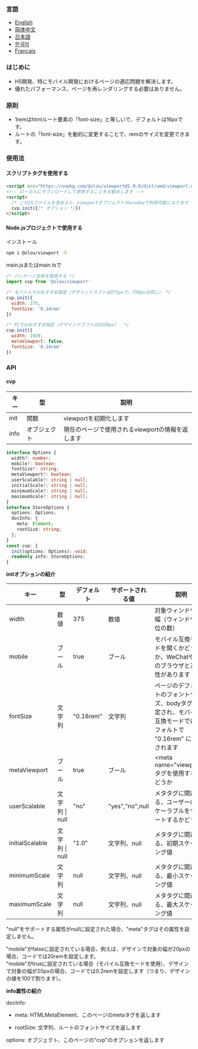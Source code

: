 ### 言語

* [English](https://github.com/omlou/viewport#readme)
* [简体中文](https://github.com/omlou/viewport/blob/master/public/md/readme-zh.md)
* [日本語](https://github.com/omlou/viewport/blob/master/public/md/readme-ja.md)
* [한국어](https://github.com/omlou/viewport/blob/master/public/md/readme-ko.md)
* [Français](https://github.com/omlou/viewport/blob/master/public/md/readme-fr.md)

### はじめに

* H5開発、特にモバイル開発におけるページの適応問題を解決します。
* 優れたパフォーマンス、ページを再レンダリングする必要はありません。

### 原則

* 1remはhtmlルート要素の「font-size」と等しいで、デフォルトは16pxです。
* ルートの「font-size」を動的に変更することで、remのサイズを変更できます。

### 使用法

#### スクリプトタグを使用する

```html
<script src="https://unpkg.com/@xlou/viewport@1.0.0/dist/umd/viewport.min.js"></script>
<!-- ローカルにダウンロードして使用することをお勧めします -->
<script>
  /* このJSファイルを含めると、viewportオブジェクトがwindowで利用可能になります */
  cvp.init({/* オプション */})
</script>
```

#### Node.jsプロジェクトで使用する

インストール

```bash
npm i @xlou/viewport -S
```

main.jsまたはmain.tsで

```javascript
/* パッケージ全体を使用する */
import cvp from '@xlou/viewport'

/* モバイルでのおすすめ設定（デザインドラフトは375pxで、750pxは同じ） */
cvp.init({
  width: 375,
  fontSize: '0.14rem'
})

/* PCでのおすすめ設定（デザインドラフトは1920px）  */
cvp.init({
  width: 1920,
  metaViewport: false,
  fontSize: '0.14rem'
})
```

### API

#### cvp

|キー|型|説明|
|----|----|----|
|init|関数|viewportを初期化します|
|info|オブジェクト|現在のページで使用されるviewportの情報を返します|

```typescript
interface Options {
  width?: number;
  mobile?: boolean;
  fontSize?: string;
  metaViewport?: boolean;
  userScalable?: string | null;
  initialScale?: string | null;
  minimumScale?: string | null;
  maximumScale?: string | null;
}
interface StoreOptions {
  options: Options;
  docInfo: {
    meta: Element;
    rootSize: string;
  };
}
const cvp: {
  init(options: Options): void;
  readonly info: StoreOptions;
}
```

**initオプションの紹介**

|キー|型|デフォルト|サポートされる値|説明|
|----|----|----|----|----|
|width|数値|375|数値|対象ウィンドウの幅（ウィンドウ単位の数）|
|mobile|ブール|true|ブール|モバイル互換モードを開くかどうか、WeChatやQQのブラウザと互換性があります|
|fontSize|文字列|"0.16rem"|文字列|ページのデフォルトのフォントサイズ、bodyタグに設定され、モバイル互換モードではデフォルトで "0.16rem" に設定されます|
|metaViewport|ブール|true|ブール|\<meta name="viewport">タグを使用するかどうか|
|userScalable|文字列 \| null|"no"|"yes","no",null|メタタグに関連する、ユーザーのスケーラブルをサポートするかどうか|
|initialScalable|文字列 \| null|"1.0"|文字列、null|メタタグに関連する、初期スケーリング値|
|minimumScale|文字列|null|文字列、null|メタタグに関連する、最小スケーリング値|
|maximumScale|文字列|null|文字列、null|メタタグに関連する、最大スケーリング値|

"null"をサポートする属性がnullに設定された場合、"meta"タグはその属性を設定しません。

"mobile"がfalseに設定されている場合、例えば、デザインで対象の幅が20pxの場合、コードでは20remを設定します。  
"mobile"がtrueに設定されている場合（モバイル互換モードを使用）、デザインで対象の幅が20pxの場合、コードでは0.2remを設定します（つまり、デザインの値を100で割ります）。

**info属性の紹介**

docInfo:

* meta: HTMLMetaElement、このページのmetaタグを返します

* rootSize: 文字列、ルートのフォントサイズを返します

options: オブジェクト、このページの"cvp"のオプションを返します